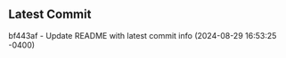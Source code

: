 
## Latest Commit
bf443af - Update README with latest commit info (2024-08-29 16:53:25 -0400) <Yunxi-Zhou>
